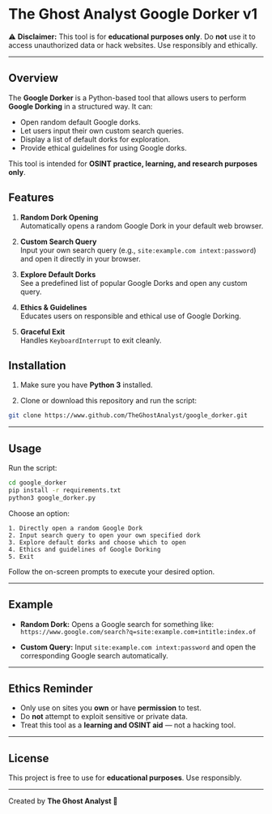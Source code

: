 # The Ghost Analyst Google Dorker v1

⚠️ **Disclaimer:** This tool is for **educational purposes only**. Do **not** use it to access unauthorized data or hack websites. Use responsibly and ethically.

---

## Overview

The **Google Dorker** is a Python-based tool that allows users to perform **Google Dorking** in a structured way. It can:

- Open random default Google dorks.
- Let users input their own custom search queries.
- Display a list of default dorks for exploration.
- Provide ethical guidelines for using Google dorks.

This tool is intended for **OSINT practice, learning, and research purposes only**.



## Features

1. **Random Dork Opening**  
   Automatically opens a random Google Dork in your default web browser.

2. **Custom Search Query**  
   Input your own search query (e.g., `site:example.com intext:password`) and open it directly in your browser.

3. **Explore Default Dorks**  
   See a predefined list of popular Google Dorks and open any custom query.

4. **Ethics & Guidelines**  
   Educates users on responsible and ethical use of Google Dorking.

5. **Graceful Exit**  
   Handles `KeyboardInterrupt` to exit cleanly.


## Installation

1. Make sure you have **Python 3** installed.  

2. Clone or download this repository and run the script:

```bash
git clone https://www.github.com/TheGhostAnalyst/google_dorker.git
```

---

## Usage

Run the script:

```bash
cd google_dorker
pip install -r requirements.txt
python3 google_dorker.py
```

Choose an option:

```
1. Directly open a random Google Dork
2. Input search query to open your own specified dork
3. Explore default dorks and choose which to open
4. Ethics and guidelines of Google Dorking
5. Exit
```

Follow the on-screen prompts to execute your desired option.

---

## Example

* **Random Dork:**
  Opens a Google search for something like:
  `https://www.google.com/search?q=site:example.com+intitle:index.of`

* **Custom Query:**
  Input `site:example.com intext:password` and open the corresponding Google search automatically.

---

## Ethics Reminder

* Only use on sites you **own** or have **permission** to test.
* Do **not** attempt to exploit sensitive or private data.
* Treat this tool as a **learning and OSINT aid** — not a hacking tool.

---

## License

This project is free to use for **educational purposes**. Use responsibly.

---

Created by **The Ghost Analyst 👻**

```
